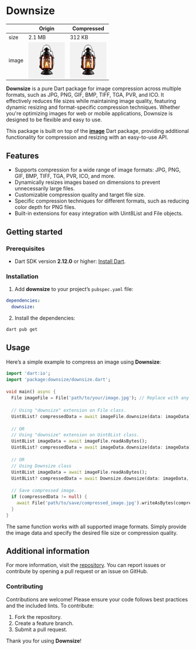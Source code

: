 # Downsize

 
|  | Origin | Compressed |
|--|--|--|
| size | 2.1 MB | 312 KB |
| image |  <a href="https://raw.githubusercontent.com/YassineDabbous/downsize/refs/heads/main/example/test.png"><img src="https://raw.githubusercontent.com/YassineDabbous/downsize/refs/heads/main/example/compressed.png" align="left" height="100" width="100"></a> | <a href="https://raw.githubusercontent.com/YassineDabbous/downsize/refs/heads/main/example/compressed.png"><img src="https://raw.githubusercontent.com/YassineDabbous/downsize/refs/heads/main/example/compressed.png" align="left" height="100" width="100"></a> |


**Downsize** is a pure Dart package for image compression across multiple formats, such as JPG, PNG, GIF, BMP, TIFF, TGA, PVR, and ICO. It effectively reduces file sizes while maintaining image quality, featuring dynamic resizing and format-specific compression techniques. Whether you're optimizing images for web or mobile applications, Downsize is designed to be flexible and easy to use.

This package is built on top of the **[image](https://pub.dev/packages/image)** Dart package, providing additional functionality for compression and resizing with an easy-to-use API.

## Features

- Supports compression for a wide range of image formats: JPG, PNG, GIF, BMP, TIFF, TGA, PVR, ICO, and more.
- Dynamically resizes images based on dimensions to prevent unnecessarily large files.
- Customizable compression quality and target file size.
- Specific compression techniques for different formats, such as reducing color depth for PNG files.
- Built-in extensions for easy integration with Uint8List and File objects.

## Getting started

### Prerequisites

- Dart SDK version **2.12.0** or higher: [Install Dart](https://dart.dev/get-dart).

### Installation

1. Add **downsize** to your project’s `pubspec.yaml` file:

```yaml
dependencies:
  downsize:
```

2. Install the dependencies:

```bash
dart pub get
```

## Usage

Here’s a simple example to compress an image using **Downsize**:

```dart
import 'dart:io';
import 'package:downsize/downsize.dart';

void main() async {
  File imageFile = File('path/to/your/image.jpg'); // Replace with any supported format

  // Using "downsize" extension on File class.
  Uint8List? compressedData = await imageFile.downsize(data: imageData);

  // OR
  // Using "downsize" extension on Uint8List class.
  Uint8List imageData = await imageFile.readAsBytes();
  Uint8List? compressedData = await imageData.downsize(data: imageData);

  // OR
  // Using Downsize class
  Uint8List imageData = await imageFile.readAsBytes();
  Uint8List? compressedData = await Downsize.downsize(data: imageData, maxSize: 500, minQuality: 60); // Compress to 500 KB with 60% as minimum quality
  
  // Save compressed image.
  if (compressedData != null) {
    await File('path/to/save/compressed_image.jpg').writeAsBytes(compressedData);
  }
}
```

The same function works with all supported image formats. Simply provide the image data and specify the desired file size or compression quality.

## Additional information

For more information, visit the [repository](https://github.com/YassineDabbous/downsize). You can report issues or contribute by opening a pull request or an issue on GitHub.

### Contributing

Contributions are welcome! Please ensure your code follows best practices and the included lints. To contribute:
1. Fork the repository.
2. Create a feature branch.
3. Submit a pull request.

Thank you for using **Downsize**!